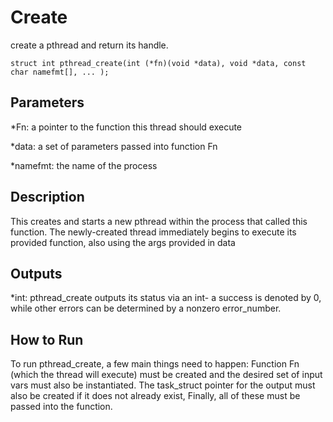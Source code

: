 # Create
create a pthread and return its handle.

`struct int pthread_create(int (*fn)(void *data), void *data, const char namefmt[], ... );`

## Parameters
*Fn: a pointer to the function this thread should execute

*data: a set of parameters passed into function Fn 

*namefmt: the name of the process

## Description
This creates and starts a new pthread within the process that called this function. The newly-created thread immediately begins to execute its provided function, also using the args provided in data

## Outputs
*int: pthread_create outputs its status via an int- a success is denoted by 0, while other errors can be determined by a nonzero error_number. 

## How to Run
To run pthread_create, a few main things need to happen: Function Fn (which the thread will execute) must be created and the desired set of input vars must also be instantiated. The task_struct pointer for the output must also be created if it does not already exist, Finally, all of these must be passed into the function.


